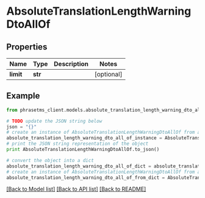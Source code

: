# AbsoluteTranslationLengthWarningDtoAllOf

## Properties

| Name      | Type    | Description | Notes      |
| --------- | ------- | ----------- | ---------- |
| **limit** | **str** |             | [optional] |

## Example

```python
from phrasetms_client.models.absolute_translation_length_warning_dto_all_of import AbsoluteTranslationLengthWarningDtoAllOf

# TODO update the JSON string below
json = "{}"
# create an instance of AbsoluteTranslationLengthWarningDtoAllOf from a JSON string
absolute_translation_length_warning_dto_all_of_instance = AbsoluteTranslationLengthWarningDtoAllOf.from_json(json)
# print the JSON string representation of the object
print AbsoluteTranslationLengthWarningDtoAllOf.to_json()

# convert the object into a dict
absolute_translation_length_warning_dto_all_of_dict = absolute_translation_length_warning_dto_all_of_instance.to_dict()
# create an instance of AbsoluteTranslationLengthWarningDtoAllOf from a dict
absolute_translation_length_warning_dto_all_of_from_dict = AbsoluteTranslationLengthWarningDtoAllOf.from_dict(absolute_translation_length_warning_dto_all_of_dict)
```

[[Back to Model list]](../README.md#documentation-for-models) [[Back to API list]](../README.md#documentation-for-api-endpoints) [[Back to README]](../README.md)
